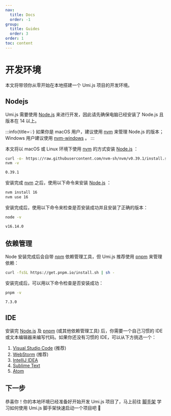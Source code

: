 ```yaml
---
nav:
  title: Docs
  order: -1
group:
  title: Guides
  order: 3
order: 1
toc: content
---
```


# 开发环境

本文将带领你从零开始在本地搭建一个 Umi.js 项目的开发环境。

## Nodejs

Umi.js 需要使用 [Node.js](https://nodejs.org/zh-cn/) 来进行开发，因此请先确保电脑已经安装了 Node.js 且版本在 14 以上。

:::info{title=💡}
如果你是 macOS 用户，建议使用 [nvm](https://github.com/nvm-sh/nvm) 来管理 Node.js 的版本；
Windows 用户建议使用 [nvm-windows](https://github.com/coreybutler/nvm-windows) 。
:::

本文将以 macOS 或 Linux 环境下使用 [nvm](https://github.com/nvm-sh/nvm) 的方式安装 [Node.js](https://nodejs.org/zh-cn/) ：

```bash
curl -o- https://raw.githubusercontent.com/nvm-sh/nvm/v0.39.1/install.sh | bash
nvm -v

0.39.1
```

安装完成 [nvm](https://github.com/nvm-sh/nvm) 之后，使用以下命令来安装 [Node.js](https://nodejs.org/zh-cn/) ：

```bash
nvm install 16
nvm use 16
```

安装完成后，使用以下命令来检查是否安装成功并且安装了正确的版本：

```bash
node -v

v16.14.0
```

## 依赖管理

Node 安装完成后会自带 [npm](https://www.npmjs.com/) 依赖管理工具，但 Umi.js 推荐使用 [pnpm](https://pnpm.io/) 来管理依赖：

```bash
curl -fsSL https://get.pnpm.io/install.sh | sh -
```

安装完成后，可以用以下命令检查是否安装成功：

```bash
pnpm -v

7.3.0
```

## IDE

安装完 [Node.js](https://nodejs.org/zh-cn/) 及 [pnpm](https://pnpm.io/) (或其他依赖管理工具) 后，你需要一个自己习惯的 IDE 或文本编辑器来编写代码。如果你还没有习惯的 IDE，可以从下方挑选一个：

1. [Visual Studio Code](https://code.visualstudio.com/) (推荐)
2. [WebStorm](https://www.jetbrains.com/webstorm/) (推荐)
3. [IntelliJ IDEA](https://www.jetbrains.com/idea/)
4. [Sublime Text](https://www.sublimetext.com/)
5. [Atom](https://atom.io/)

## 下一步

恭喜你！你的本地环境已经准备好开始开发 Umi.js 项目了，马上前往 [脚手架](./guides-boilerplate) 学习如何使用 Umi.js 脚手架快速启动一个项目吧 🎉
